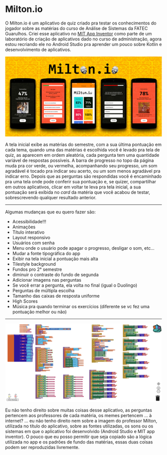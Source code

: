 # Milton.io
O Milton.io é um aplicativo de quiz criado pra testar os conhecimentos do jogador sobre as matérias do curso de Análise de Sistemas da FATEC Guarulhos.
Criei esse aplicativo no [MIT App Inventor](https://appinventor.mit.edu/) como parte de um laboratório de criação de aplicativos dado no curso de administração, agora estou recriando ele no Android Studio pra aprender um pouco sobre Kotlin e desenvolvimento de aplicativos.

![capa](/img/capa.jpg)

A tela inicial exibe as matérias do semestre, com a sua última pontuação em cada tema, quando uma das matérias é escolhida você é levado pra tela de quiz, as aparecem em ordem aleatória, cada pergunta tem uma quantidade variável de respostas possíveis. A barra de progresso no topo da página muda pra cor verde, ou vermelha, acompanhando seu progresso, um som agradável é tocado pra indicar seu acerto, ou um som menos agradável pra indicar erro. Depois que as perguntas são respondidas você é encaminhado pra uma tela onde pode conferir sua pontuação e, se quizer, compartilhar em outros aplicativos, clicar em voltar te leva pra tela inicial, a sua pontuação será exibida no *card* da matéria que você acabou de testar, sobrescrevendo qualquer resultado anterior.

---

Algumas mudanças que eu quero fazer são:
- Acessibilidade!!!
- Animações
- Título interativo
- Layout responsivo
- Usuários com senha
- Menu onde o usuário pode apagar o progresso, desligar o som, etc...
- Mudar a fonte tipográfica do app
- Exibir na tela inicial a pontuação mais alta
- Tilestyle background
- Fundos pro 2° semestre
- diminuir o contraste do fundo de segunda
- Adicionar imagens nas perguntas
- Se você errar a pergunta, ela volta no final (igual o Duolingo)
- Perguntas de múltipla escolha
- Tamanho das caixas de resposta uniforme
- High Scores
- Música pra quando terminar os exercícios (diferente se vc fez uma pontuação melhor ou não)

---
![blocos](/img/blocos2.png)

Eu não tenho direito sobre muitas coisas desse aplicativo, as perguntas pertencem aos professores de cada matéria, os memes pertencem ... à internet? ... eu não tenho direito nem sobre a imagem do professor Milton, utilizada no título do aplicativo, sobre as fontes utilizadas, os sons ou os sistemas em que o aplicativo foi desenvolvido (Android Studio e MIT app inventor). O pouco que eu posso permitir que seja copiado são a lógica utilizada no app e os padrões de fundo das matérias, essas duas coisas podem ser reproduzidas livremente.
